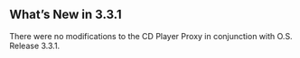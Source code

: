 ## What’s New in 3.3.1

There were no modifications to the CD Player Proxy in conjunction with O.S. Release 3.3.1.